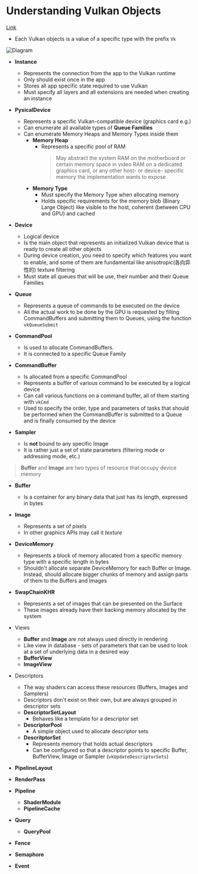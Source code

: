# Understanding Vulkan Objects

[Link](https://gpuopen.com/learn/understanding-vulkan-objects/)

- Each Vulkan objects is a value of a specific type with the prefix `Vk`

![Diagram](http://gpuopen.com/wp-content/uploads/2017/07/Vulkan-Diagram.png)

- **Instance**
  - Represents the connection from the app to the Vulkan runtime
  - Only should exist once in the app
  - Stores all app specific state required to use Vulkan
  - Must specify all layers and all extensions are needed when creating an instance

- **PysicalDevice**
  - Represents a specific Vulkan-compatible device (graphics card e.g.)
  - Can enumerate all available types of **Queue Families**
  - Can enumerate Memory Heaps and Memory Types inside them
    - **Memory Heap**
      - Represents a specific pool of RAM
        > May abstract the system RAM on the motherboard or certain memory space
        > in video RAM on a dedicated graphics card, or any other host- or device-
        > specific memory the implementation wants to expose
    - **Memory Type**
      - Must specify the Memory Type when allocating memory
      - Holds specific requirements for the memory blob (Binary Large Object)
        like visible to the host, coherent (between CPU and GPU) and cached

- **Device**
  - Logical device
  - Is the main object that represents an initialized Vulkan device that is ready
    to create all other objects
  - During device creation, you need to specify which features you want to enable,
    and some of them are fundamental like anisotropic(各向异性的) texture filtering
  - Must state all queues that will be use, their number and their Queue Families

- **Queue**
  - Represents a queue of commands to be executed on the device
  - All the actual work to be done by the GPU is requested by filling CommandBuffers
    and submitting them to Queues, using the function `vkQueueSubmit`

- **CommandPool**
  - Is used to allocate CommandBuffers.
  - It is connected to a specific Queue Family

- **CommandBuffer**
  - Is allocated from a specific CommandPool
  - Represents a buffer of various command to be executed by a logical device
  - Can call various functions on a command buffer, all of them starting with `vkCmd`
  - Used to specify the order, type and parameters of tasks that should be
    performed when the CommandBuffer is submitted to a Queue and is finally consumed
    by the device

- **Sampler**
  - Is **not** bound to any specific Image
  - It is rather just a set of state parameters (filtering mode or addressing mode, etc.)

> **Buffer** and **Image** are two types of resource that occupy device memory

- **Buffer**
  - Is a container for any binary data that just has its length, expressed in bytes

- **Image**
  - Represents a set of pixels
  - In other graphics APIs may call it *texture*

- **DeviceMemory**
  - Represents a block of memory allocated from a specific memory type with a specific
    length in bytes
  - Shouldn't allocate separate DeviceMemory for each Buffer or Image. Instead,
    should allocate bigger chunks of memory and assign parts of them to the Buffers
    and Images

- **SwapChainKHR**
  - Represents a set of images that can be presented on the Surface
  - These images already have their backing memory allocated by the system

- Views
  - **Buffer** and **Image** are not always used directly in rendering
  - Like view in database - sets of parameters that can be used to look at a set
    of underlying data in a desired way
  - **BufferView**
  - **ImageView**

- Descriptors
  - The way shaders can access these resources (Buffers, Images and Samplers)
  - Descriptors don't exist on their own, but are always grouped in descriptor sets
  - **DescriptorSetLayout**
    - Behaves like a template for a descriptor set
  - **DescriptorPool**
    - A simple object used to allocate descriptor sets
  - **DescritptorSet**
    - Represents memory that holds actual descriptors
    - Can be configured so that a descriptor points to specific Buffer, BufferView,
      Image or Sampler (`vkUpdateDescriptorSets`)

- **PipelineLayout**

- **RenderPass**

- **Pipeline**
  - **ShaderModule**
  - **PipelineCache**

- **Query**
  - **QueryPool**

- **Fence**

- **Semaphore**

- **Event**
